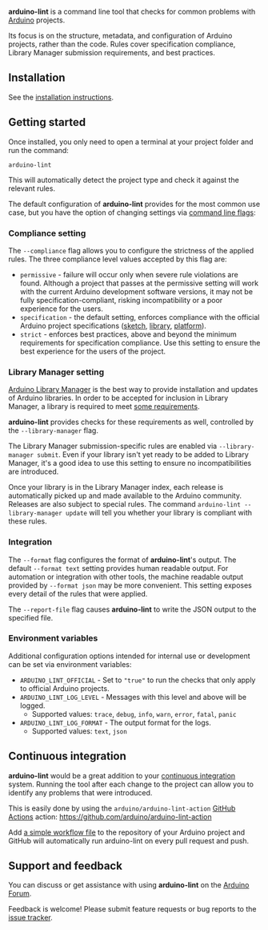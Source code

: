 **arduino-lint** is a command line tool that checks for common problems with [Arduino](https://www.arduino.cc/)
projects.

Its focus is on the structure, metadata, and configuration of Arduino projects, rather than the code. Rules cover
specification compliance, Library Manager submission requirements, and best practices.

## Installation

See the [installation instructions](installation.md).

## Getting started

Once installed, you only need to open a terminal at your project folder and run the command:

```
arduino-lint
```

This will automatically detect the project type and check it against the relevant rules.

The default configuration of **arduino-lint** provides for the most common use case, but you have the option of changing
settings via [command line flags](commands/arduino-lint.md):

### Compliance setting

The `--compliance` flag allows you to configure the strictness of the applied rules. The three compliance level values
accepted by this flag are:

- `permissive` - failure will occur only when severe rule violations are found. Although a project that passes at the
  permissive setting will work with the current Arduino development software versions, it may not be fully
  specification-compliant, risking incompatibility or a poor experience for the users.
- `specification` - the default setting, enforces compliance with the official Arduino project specifications
  ([sketch](https://arduino.github.io/arduino-cli/latest/sketch-specification/),
  [library](https://arduino.github.io/arduino-cli/latest/library-specification/),
  [platform](https://arduino.github.io/arduino-cli/latest/platform-specification/)).
- `strict` - enforces best practices, above and beyond the minimum requirements for specification compliance. Use this
  setting to ensure the best experience for the users of the project.

### Library Manager setting

[Arduino Library Manager](https://www.arduino.cc/en/guide/libraries#toc3) is the best way to provide installation and
updates of Arduino libraries. In order to be accepted for inclusion in Library Manager, a library is required to meet
[some requirements](https://github.com/arduino/Arduino/wiki/Library-Manager-FAQ).

**arduino-lint** provides checks for these requirements as well, controlled by the `--library-manager` flag.

The Library Manager submission-specific rules are enabled via `--library-manager submit`. Even if your library isn't yet
ready to be added to Library Manager, it's a good idea to use this setting to ensure no incompatibilities are
introduced.

Once your library is in the Library Manager index, each release is automatically picked up and made available to the
Arduino community. Releases are also subject to special rules. The command `arduino-lint --library-manager update` will
tell you whether your library is compliant with these rules.

### Integration

The `--format` flag configures the format of **arduino-lint**'s output. The default `--format text` setting provides
human readable output. For automation or integration with other tools, the machine readable output provided by
`--format json` may be more convenient. This setting exposes every detail of the rules that were applied.

The `--report-file` flag causes **arduino-lint** to write the JSON output to the specified file.

### Environment variables

Additional configuration options intended for internal use or development can be set via environment variables:

- `ARDUINO_LINT_OFFICIAL` - Set to `"true"` to run the checks that only apply to official Arduino projects.
- `ARDUINO_LINT_LOG_LEVEL` - Messages with this level and above will be logged.
  - Supported values: `trace`, `debug`, `info`, `warn`, `error`, `fatal`, `panic`
- `ARDUINO_LINT_LOG_FORMAT` - The output format for the logs.
  - Supported values: `text`, `json`

## Continuous integration

**arduino-lint** would be a great addition to your
[continuous integration](https://en.wikipedia.org/wiki/Continuous_integration) system. Running the tool after each
change to the project can allow you to identify any problems that were introduced.

This is easily done by using the `arduino/arduino-lint-action`
[GitHub Actions](https://docs.github.com/en/free-pro-team@latest/actions) action:
https://github.com/arduino/arduino-lint-action

Add [a simple workflow file](https://github.com/arduino/arduino-lint-action#usage) to the repository of your Arduino
project and GitHub will automatically run arduino-lint on every pull request and push.

## Support and feedback

You can discuss or get assistance with using **arduino-lint** on the
[Arduino Forum](https://forum.arduino.cc/index.php?board=3.0).

Feedback is welcome! Please submit feature requests or bug reports to the
[issue tracker](CONTRIBUTING.md#issue-reports).
